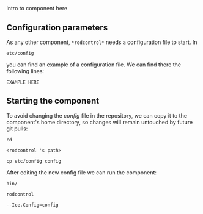 ```
```
#
``` rodcontrol
```
Intro to component here


## Configuration parameters
As any other component,
``` *rodcontrol* ```
needs a configuration file to start. In

    etc/config

you can find an example of a configuration file. We can find there the following lines:

    EXAMPLE HERE

    
## Starting the component
To avoid changing the *config* file in the repository, we can copy it to the component's home directory, so changes will remain untouched by future git pulls:

    cd

``` <rodcontrol 's path> ```

    cp etc/config config
    
After editing the new config file we can run the component:

    bin/

```rodcontrol ```

    --Ice.Config=config
